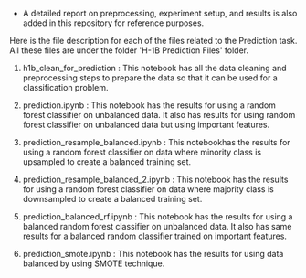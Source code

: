 - A detailed report on preprocessing, experiment setup, and results is also added in this repository for reference purposes.


Here is the file description for each of the files related to the Prediction task. All these files are under the folder 'H-1B Prediction Files' folder.


1. h1b_clean_for_prediction : This notebook has all the data cleaning and preprocessing steps to prepare the data so that it can be used for a classification problem.

2. prediction.ipynb : This notebook has the results for using a random forest classifier on unbalanced data. It also has results for using random forest classifier on unbalanced data but using important features.

3. prediction_resample_balanced.ipynb : This notebookhas  the results for using a random forest classifier on data where minority class is upsampled to create a balanced training set.

4. prediction_resample_balanced_2.ipynb : This notebook has the results for using a random forest classifier on data where majority class is downsampled to create a balanced training set.

5. prediction_balanced_rf.ipynb : This notebook has the results for using a balanced random forest classifier on unbalanced data. It also has same results for a balanced random classifier trained on important features.

6. prediction_smote.ipynb : This notebook has the results for using data balanced by using SMOTE technique.
